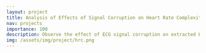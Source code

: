 ```yaml
---
layout: project
title: Analysis of Effects of Signal Corruption on Heart Rate Complexity (HRC)
nav: projects
importance: 100
description: Observe the effect of ECG signal corruption on extracted HRC metric
img: /assets/img/project/hrc.png
---
```


